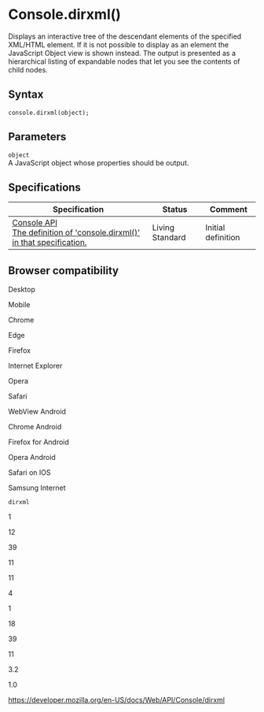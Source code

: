 # Console.dirxml()

Displays an interactive tree of the descendant elements of the specified XML/HTML element. If it is not possible to display as an element the JavaScript Object view is shown instead. The output is presented as a hierarchical listing of expandable nodes that let you see the contents of child nodes.

## Syntax

    console.dirxml(object);

## Parameters

`object`  
A JavaScript object whose properties should be output.

## Specifications

<table><thead><tr class="header"><th>Specification</th><th>Status</th><th>Comment</th></tr></thead><tbody><tr class="odd"><td><a href="https://console.spec.whatwg.org/#dirxml">Console API<br />
<span class="small">The definition of 'console.dirxml()' in that specification.</span></a></td><td><span class="spec-living">Living Standard</span></td><td>Initial definition</td></tr></tbody></table>

## Browser compatibility

Desktop

Mobile

Chrome

Edge

Firefox

Internet Explorer

Opera

Safari

WebView Android

Chrome Android

Firefox for Android

Opera Android

Safari on IOS

Samsung Internet

`dirxml`

1

12

39

11

11

4

1

18

39

11

3.2

1.0

<a href="https://developer.mozilla.org/en-US/docs/Web/API/Console/dirxml" class="_attribution-link">https://developer.mozilla.org/en-US/docs/Web/API/Console/dirxml</a>
